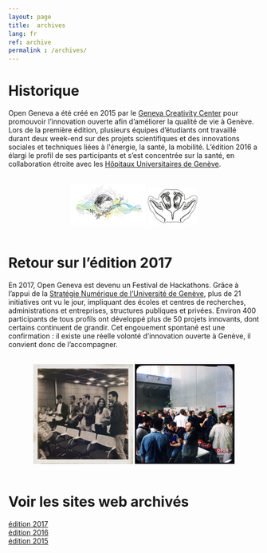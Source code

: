 ```yaml
---
layout: page
title:  archives
lang: fr
ref: archive
permalink : /archives/
---
```


# Historique
Open Geneva a été créé en 2015 par le <a href="http://www.creativitycenter.ch/" target = "_blank">Geneva Creativity Center</a> pour promouvoir l’innovation ouverte afin d’améliorer la qualité de vie à Genève. Lors de la première édition, plusieurs équipes d’étudiants ont travaillé durant deux week-end sur des projets scientifiques et des innovations sociales et techniques liées à l'énergie, la santé, la mobilité. L’édition 2016 a élargi le profil de ses participants et s’est concentrée sur la santé, en collaboration étroite avec les  <a href="https://www.hug-ge.ch/" target="_blank">Hôpitaux Universitaires de Genève</a>.

<center>
<br><img src="/images/archives/opengeneva2015-small.png" width="30%">
<img src="/images/archives/opengeneva_2016-small.png" width="20%">
<br><br>
</center>

# Retour sur l’édition 2017
En 2017, Open Geneva est devenu un Festival de Hackathons. Grâce à l’appui de la <a href="http://unige.ch/numerique/" target="_blank">Stratégie Numérique de l’Université de Genève</a>, plus de 21 initiatives ont vu le jour, impliquant des écoles et centres de recherches, administrations et entreprises, structures publiques et privées. Environ 400 participants de tous profils ont développé plus de 50 projets innovants, dont certains continuent de grandir. Cet engouement spontané est une confirmation : il existe une réelle volonté d’innovation ouverte à Genève, il convient donc de l’accompagner.

<center>
<br><img src="/images/archives/schk17.jpg" height="200px">
<img src="/images/archives/afterhack.jpg" height="200px">
<br><br>
</center>


# Voir les sites web archivés


<a class="page-link" target = "_blank" href="https://opengeneva.github.io/hackathons2017/"> édition 2017</a>
<br>
<a class="page-link" target = "_blank" href="http://theport.ch/home/open-geneva-2016-campus-biotech/">édition 2016</a>
<br>
<a class="page-link" target = "_blank" href="http://www.opengeneva.ch/concours/">édition 2015</a>
<br>
